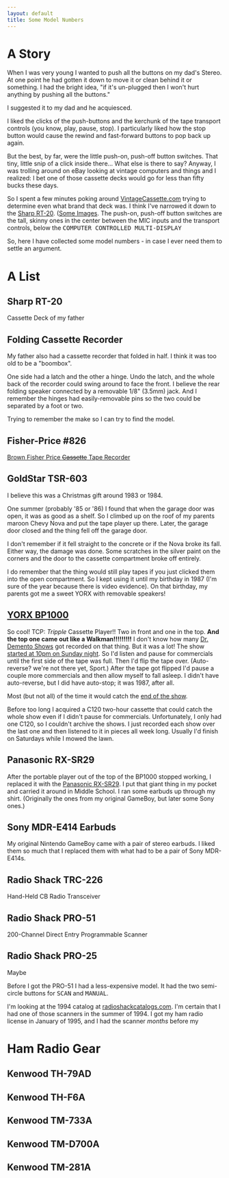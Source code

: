 ```yaml
---
layout: default
title: Some Model Numbers
---
```


# A Story

When I was very young I wanted to push all the buttons on my dad's Stereo. At one point he had gotten it down to move it or clean behind it or something. I had the bright idea, "if it's un-plugged then I won't hurt anything by pushing all the buttons."

I suggested it to my dad and he acquiesced.

I liked the clicks of the push-buttons and the kerchunk of the tape transport controls (you know, play, pause, stop). I particularly liked how the stop button would cause the rewind and fast-forward buttons to pop back up again.

But the best, by far, were the little push-on, push-off button switches. That tiny, little snip of a click inside there... What else is there to say? Anyway, I was trolling around on eBay looking at vintage computers and things and I realized: I bet one of those cassette decks would go for less than fifty bucks these days.

So I spent a few minutes poking around [VintageCassette.com](http://www.vintagecassette.com/) trying to determine even what brand that deck was. I think I've narrowed it down to the [Sharp RT-20](http://www.vintagecassette.com/sharp/rt-20). ([Some Images](https://www.google.com/search?q=sharp+stereo+cassette+deck+rt-20&safe=active&tbm=isch&tbo=u&source=univ&sa=X&ved=0ahUKEwiihpj0r9bSAhVjsVQKHT-lBu8QsAQIIw&biw=1680&bih=949#imgrc=_). The push-on, push-off button switches are the tall, skinny ones in the center between the MIC inputs and the transport controls, below the <samp>COMPUTER CONTROLLED MULTI-DISPLAY</samp>

So, here I have collected some model numbers - in case I ever need them to settle an argument.

# A List

## Sharp RT-20
Cassette Deck of my father

## Folding Cassette Recorder
My father also had a cassette recorder that folded in half. I think it was too old to be a "boombox".

One side had a latch and the other a hinge. Undo the latch, and the whole back of the recorder could swing around to face the front. I believe the rear folding speaker connected by a removable 1/8" (3.5mm) jack. And I remember the hinges had easily-removable pins so the two could be separated by a foot or two.

Trying to remember the make so I can try to find the model.

## Fisher-Price #826
[Brown Fisher Price ~~Cassette~~ Tape Recorder](http://www.thisoldtoy.com/l_fp_set/toy-pages/800-899/826-fisherprictaperecorder.html)

## GoldStar TSR-603
I believe this was a Christmas gift around 1983 or 1984.

One summer (probably '85 or '86) I found that when the garage door was open, it was as good as a shelf. So I climbed up on the roof of my parents maroon Chevy Nova and put the tape player up there. Later, the garage door closed and the thing fell off the garage door.

I don't remember if it fell straight to the concrete or if the Nova broke its fall. Either way, the damage was done. Some scratches in the silver paint on the corners and the door to the cassette compartment broke off entirely.

I do remember that the thing would still play tapes if you just clicked them into the open compartment. So I kept using it until my birthday in 1987 (I'm sure of the year because there is video evidence). On that birthday, my parents got me a sweet YORX with removable speakers!

## [YORX BP1000](http://wikiboombox.com/tiki-index.php?page=Yorx+BP-1000)
So cool! TCP: *Tripple* Cassette Player!! Two in front and one in the top. **And the top one came out like a Walkman!!!!!!!!!** I don't know how many [Dr. Demento Shows](http://drdemento.com/) got recorded on that thing. But it was a lot! The show [started at 10pm on Sunday night](https://youtu.be/REpfGo4-jGA?t=6). So I'd listen and pause for commercials until the first side of the tape was full. Then I'd flip the tape over. (Auto-reverse? we're not there yet, Sport.) After the tape got flipped I'd pause a couple more commercials and then allow myself to fall asleep. I didn't have auto-reverse, but I did have auto-stop; it was 1987, after all.

Most (but not all) of the time it would catch the [end of the show](https://youtu.be/TM9xldatBUo?t=80).

Before too long I acquired a C120 two-hour cassette that could catch the whole show even if I didn't pause for commercials. Unfortunately, I only had one C120, so I couldn't archive the shows. I just recorded each show over the last one and then listened to it in pieces all week long. Usually I'd finish on Saturdays while I mowed the lawn.

## Panasonic RX-SR29
After the portable player out of the top of the BP1000 stopped working, I replaced it with the [Panasonic RX-SR29](http://pocketcalculatorshow.com/walkman/panasonic/panasonic-walkman-models/). I put that giant thing in my pocket and carried it around in Middle School. I ran some earbuds up through my shirt. (Originally the ones from my original GameBoy, but later some Sony ones.)

## Sony MDR-E414 Earbuds
My original Nintendo GameBoy came with a pair of stereo earbuds. I liked them so much that I replaced them with what had to be a pair of Sony MDR-E414s.

## Radio Shack TRC-226
Hand-Held CB Radio Transceiver

## Radio Shack PRO-51
200-Channel Direct Entry Programmable Scanner

## Radio Shack PRO-25
Maybe

Before I got the PRO-51 I had a less-expensive model.
It had the two semi-circle buttons for <samp>SCAN</samp> and <samp>MANUAL</samp>.

I'm looking at the 1994 catalog at [radioshackcatalogs.com](http://www.radioshackcatalogs.com/html/1994/h087.html). I'm certain that I had one of those scanners in the summer of 1994. I got my ham radio license in January of 1995, and I had the scanner _months_ before my 

# Ham Radio Gear

## Kenwood TH-79AD

## Kenwood TH-F6A

## Kenwood TM-733A

## Kenwood TM-D700A

## Kenwood TM-281A
